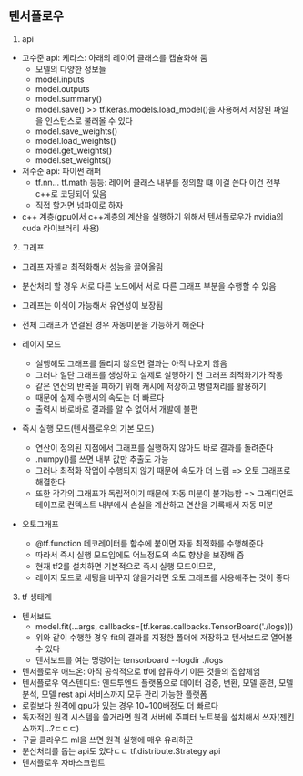 ## 텐서플로우

1. api

- 고수준 api: 케라스: 아래의 레이어 클래스를 캡슐화해 둠
	- 모델의 다양한 정보들
	- model.inputs
	- model.outputs
	- model.summary()
	- model.save() >> tf.keras.models.load_model()을 사용해서 저장된 파일을 인스턴스로 불러올 수 있다
	- model.save_weights()
	- model.load_weights()
	- model.get_weights()
	- model.set_weights()
- 저수준 api: 파이썬 래퍼
	- tf.nn... tf.math 등등: 레이어 클래스 내부를 정의할 떄 이걸 쓴다 이건 전부 c++로 코딩되어 있음
	- 직접 할거면 넘파이로 하자
- c++ 계층(gpu에서 c++계층의 계산을 실행하기 위해서 텐서플로우가 nvidia의 cuda 라이브러리 사용)

2. 그래프

- 그래프 자첼ㄹ 최적화해서 성능을 끌어올림
- 분산처리 할 경우 서로 다른 노드에서 서로 다른 그래프 부분을 수행할 수 있음
- 그래프는 이식이 가능해서 유연성이 보장됨
- 전체 그래프가 연결된 경우 자동미분을 가능하게 해준다

- 레이지 모드
	- 실행해도 그래프를 돌리지 않으면 결과는 아직 나오지 않음
	- 그러나 일단 그래프를 생성하고 실제로 실행하기 전 그래프 최적화기가 작동
	- 같은 연산의 반복을 피하기 위해 캐시에 저장하고 병렬처리를 활용하기
	- 때문에 실제 수행시의 속도는 더 빠르다
	- 출력시 바로바로 결과를 알 수 없어서 개발에 불편

- 즉시 실행 모드(텐서플로우의 기본 모드)
	- 연산이 정의된 지점에서 그래프를 실행하지 않아도 바로 결과를 돌려준다
	- .numpy()를 쓰면 내부 값만 추출도 가능
	- 그러나 최적화 작업이 수행되지 않기 때문에 속도가 더 느림 => 오토 그래프로 해결한다
	- 또한 각각의 그래프가 독립적이기 때문에 자동 미분이 불가능함 => 그래디언트 테이프로 컨텍스트 내부에서 손실을 계산하고 연산을 기록해서 자동 미분

- 오토그래프
	- @tf.function 데코레이터를 함수에 붙이면 자동 최적화를 수행해준다
	- 따라서 즉시 실행 모드임에도 어느정도의 속도 향상을 보장해 줌
	- 현재 tf2를 설치하면 기본적으로 즉시 실행 모드이므로,
	- 레이지 모드로 세팅을 바꾸지 않을거라면 오토 그래프를 사용해주는 것이 좋다

3. tf 생태계

- 텐서보드
	- model.fit(...args, callbacks=[tf.keras.callbacks.TensorBoard('./logs)])
	- 위와 같이 수행한 경우 fit의 결과를 지정한 폴더에 저장하고 텐서보드로 열어볼 수 있다
	- 텐서보드를 여는 명렁어는 tensorboard --logdir ./logs
- 텐서플로우 애드온: 아직 공식적으로 tf에 합류하기 이른 것들의 집합체임
- 텐서플로우 익스텐디드: 엔드투엔드 플랫폼으로 데이터 검증, 변환, 모델 훈련, 모델 분석, 모델 rest api 서비스까지 모두 관리 가능한 플랫폼
- 로컬보다 원격에 gpu가 있는 경우 10~100배정도 더 빠르다
- 독자적인 원격 시스템을 쓸거라면 원격 서버에 주피터 노트북을 설치해서 쓰자(젠킨스까지...?ㄷㄷㄷ)
- 구글 클라우드 ml을 쓰면 원격 실행에 매우 유리하군
- 분산처리를 돕는 api도 있다ㄷㄷ tf.distribute.Strategy api
- 텐서플로우 자바스크립트